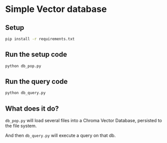 # Simple Vector database

## Setup

```bash
pip install -r requirements.txt
```

## Run the setup code

```bash
python db_pop.py
```

## Run the query code

```bash
python db_query.py
```

## What does it do?

`db_pop.py` will load several files into a Chroma Vector Database, persisted to the file system.

And then `db_query.py` will execute a query on that db.

